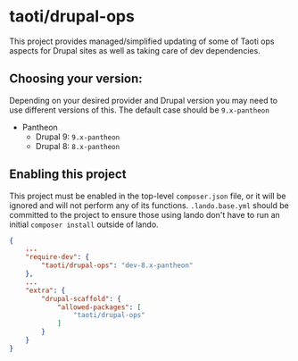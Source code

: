 # taoti/drupal-ops

This project provides managed/simplified updating of some of Taoti ops aspects
for Drupal sites as well as taking care of dev dependencies.

## Choosing your version:
Depending on your desired provider and Drupal version you may need to use
different versions of this. The default case should be `9.x-pantheon`

- Pantheon
  - Drupal 9: `9.x-pantheon`
  - Drupal 8: `8.x-pantheon`

## Enabling this project

This project must be enabled in the top-level `composer.json` file, or it will
be ignored and will not perform any of its functions. `.lando.base.yml` should
be committed to the project to ensure those using lando don't have to run an
initial `composer install` outside of lando.
```json
{
    ...
    "require-dev": {
        "taoti/drupal-ops": "dev-8.x-pantheon"
    },
    ...
    "extra": {
        "drupal-scaffold": {
            "allowed-packages": [
                "taoti/drupal-ops"
            ]
        }
    }
}
```
